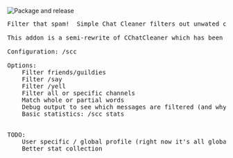 ![Package and release](https://github.com/trumpetx/SimpleChatCleaner/workflows/Package%20and%20release/badge.svg)
<pre>
Filter that spam!  Simple Chat Cleaner filters out unwated chat messages from specific or all channels!

This addon is a semi-rewrite of CChatCleaner which has been abandoned by the author.  It should filter in the same way (any word from filter 1 AND any word from filter 2).

Configuration: /scc

Options:
    Filter friends/guildies
    Filter /say
    Filter /yell
    Filter all or specific channels
    Match whole or partial words
    Debug output to see which messages are filtered (and why)
    Basic statistics: /scc stats


TODO:
    User specific / global profile (right now it's all global)
    Better stat collection
</pre>
